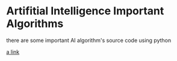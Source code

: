 # Artifitial Intelligence Important Algorithms

there are some important AI algorithm's source code using python

[a link](https://github.com/user/repo/blob/branch/other_file.md)
